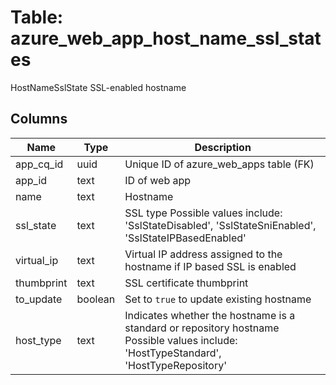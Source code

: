 
# Table: azure_web_app_host_name_ssl_states
HostNameSslState SSL-enabled hostname
## Columns
| Name        | Type           | Description  |
| ------------- | ------------- | -----  |
|app_cq_id|uuid|Unique ID of azure_web_apps table (FK)|
|app_id|text|ID of web app|
|name|text|Hostname|
|ssl_state|text|SSL type Possible values include: 'SslStateDisabled', 'SslStateSniEnabled', 'SslStateIPBasedEnabled'|
|virtual_ip|text|Virtual IP address assigned to the hostname if IP based SSL is enabled|
|thumbprint|text|SSL certificate thumbprint|
|to_update|boolean|Set to <code>true</code> to update existing hostname|
|host_type|text|Indicates whether the hostname is a standard or repository hostname Possible values include: 'HostTypeStandard', 'HostTypeRepository'|

